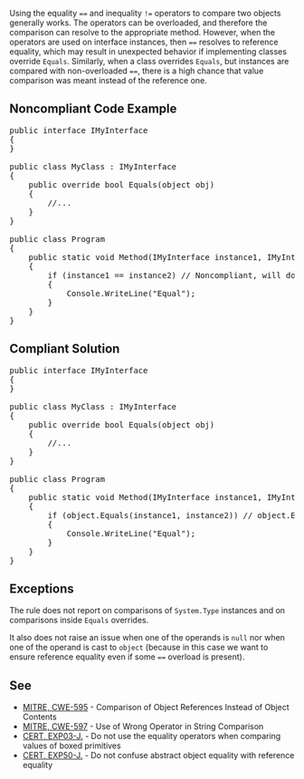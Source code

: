 Using the equality `==` and inequality `!=` operators to compare two objects generally works. The operators can be
overloaded, and therefore the comparison can resolve to the appropriate method. However, when the operators are used on interface instances, then
`==` resolves to reference equality, which may result in unexpected behavior if implementing classes override `Equals`.
Similarly, when a class overrides `Equals`, but instances are compared with non-overloaded `==`, there is a high chance that
value comparison was meant instead of the reference one.

## Noncompliant Code Example

<pre>
public interface IMyInterface
{
}

public class MyClass : IMyInterface
{
    public override bool Equals(object obj)
    {
        //...
    }
}

public class Program
{
    public static void Method(IMyInterface instance1, IMyInterface instance2)
    {
        if (instance1 == instance2) // Noncompliant, will do reference equality check, but was that intended? MyClass overrides Equals.
        {
            Console.WriteLine("Equal");
        }
    }
}
</pre>

## Compliant Solution

<pre>
public interface IMyInterface
{
}

public class MyClass : IMyInterface
{
    public override bool Equals(object obj)
    {
        //...
    }
}

public class Program
{
    public static void Method(IMyInterface instance1, IMyInterface instance2)
    {
        if (object.Equals(instance1, instance2)) // object.Equals checks for null and then calls the instance based Equals, so MyClass.Equals
        {
            Console.WriteLine("Equal");
        }
    }
}
</pre>

## Exceptions

The rule does not report on comparisons of `System.Type` instances and on comparisons inside `Equals` overrides.

It also does not raise an issue when one of the operands is `null` nor when one of the operand is cast to `object` (because
in this case we want to ensure reference equality even if some `==` overload is present).

## See

*   [MITRE, CWE-595](http://cwe.mitre.org/data/definitions/595.html) - Comparison of Object References Instead of Object Contents
*   [MITRE, CWE-597](http://cwe.mitre.org/data/definitions/597.html) - Use of Wrong Operator in String Comparison
*   [CERT, EXP03-J.](https://www.securecoding.cert.org/confluence/x/wwD1AQ) - Do not use the equality operators when comparing values of
      boxed primitives
*   [CERT, EXP50-J.](https://www.securecoding.cert.org/confluence/x/8AEqAQ) - Do not confuse abstract object equality with reference
      equality